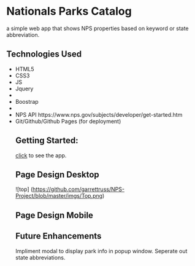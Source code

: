 # Nationals Parks Catalog
a simple web app that shows NPS properties based on keyword or state abbreviation.
## Technologies Used
<ul>
<li>HTML5</li>
<li>CSS3</li>
<li>JS</li>
<li>Jquery<li>
<li>Boostrap<li>
<li>NPS API https://www.nps.gov/subjects/developer/get-started.htm</li>
<li>Git/Github/Github Pages (for deployment)</li>

## Getting Started:
[click](https://garrettruss.github.io/NPS-Project/) to see the app.
## Page Design Desktop
![top] (https://github.com/garrettruss/NPS-Project/blob/master/imgs/Top.png)
## Page Design Mobile

## Future Enhancements
Impliment modal to display park info in popup window.
Seperate out state abbreviations.
